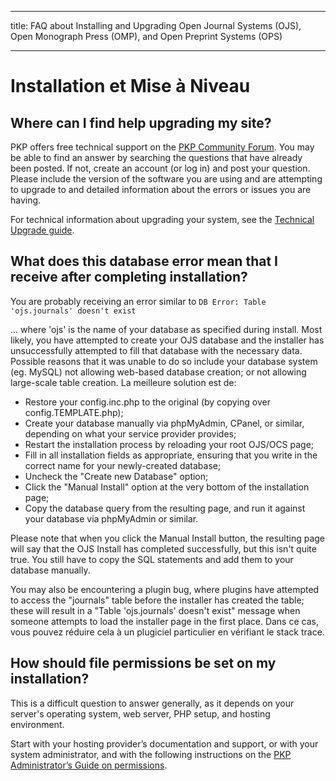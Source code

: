 - - -
title: FAQ about Installing and Upgrading Open Journal Systems (OJS), Open Monograph Press (OMP), and Open Preprint Systems (OPS)
- - -

# Installation et Mise à Niveau

## Where can I find help upgrading my site?

PKP offers free technical support on the [PKP Community Forum](https://forum.pkp.sfu.ca/). You may be able to find an answer by searching the questions that have already been posted. If not, create an account (or log in) and post your question. Please include the version of the software you are using and are attempting to upgrade to and detailed information about the errors or issues you are having.

For technical information about upgrading your system, see the [Technical Upgrade guide](/dev/upgrade-guide/).

## What does this database error mean that I receive after completing installation?

You are probably receiving an error similar to `DB Error: Table 'ojs.journals' doesn't exist`

... where 'ojs' is the name of your database as specified during install. Most likely, you have attempted to create your OJS database and the installer has unsuccessfully attempted to fill that database with the necessary data. Possible reasons that it was unable to do so include your database system (eg. MySQL) not allowing web-based database creation; or not allowing large-scale table creation. La meilleure solution est de:

* Restore your config.inc.php to the original (by copying over config.TEMPLATE.php);
* Create your database manually via phpMyAdmin, CPanel, or similar, depending on what your service provider provides;
* Restart the installation process by reloading your root OJS/OCS page;
* Fill in all installation fields as appropriate, ensuring that you write in the correct name for your newly-created database;
* Uncheck the "Create new Database" option;
* Click the "Manual Install" option at the very bottom of the installation page;
* Copy the database query from the resulting page, and run it against your database via phpMyAdmin or similar.

Please note that when you click the Manual Install button, the resulting page will say that the OJS Install has completed successfully, but this isn't quite true. You still have to copy the SQL statements and add them to your database manually.

You may also be encountering a plugin bug, where plugins have attempted to access the "journals" table before the installer has created the table; these will result in a "Table 'ojs.journals' doesn't exist" message when someone attempts to load the installer page in the first place. Dans ce cas, vous pouvez réduire cela à un plugiciel particulier en vérifiant le stack trace.

## How should file permissions be set on my installation?

This is a difficult question to answer generally, as it depends on your server's operating system, web server, PHP setup, and hosting environment.

Start with your hosting provider’s documentation and support, or with your system administrator, and with the following instructions on the [PKP Administrator’s Guide on permissions](https://docs.pkp.sfu.ca/admin-guide/en/troubleshooting#permissions-file-access-etc).
